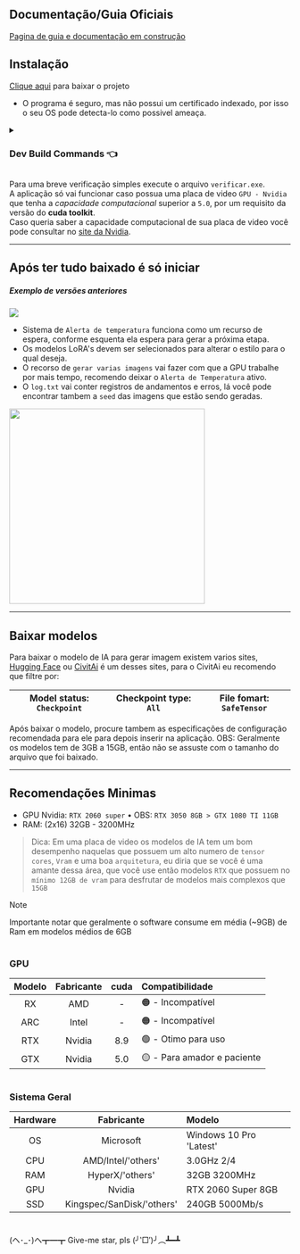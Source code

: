 ## Documentação/Guia Oficiais
[Pagina de guia e documentação em construção](https://pofuserver.com/creativeMakeAI)

## Instalação

[Clique aqui](https://github.com/Dspofu/CreativeMakeAI/releases/download/0.1.0/CreativeMakeAI-Beta.zip) para baixar o projeto

- O programa é seguro, mas não possui um certificado indexado, por isso o seu OS pode detecta-lo como possivel ameaça.

<details>
  <summary><h3><strong>Dev Build Commands</strong> 👈</h3></summary>

Comando para build do `.cpp`

```batch
g++ -static main.cpp -o installer_start.exe -lole32 -loleaut32 -luuid -lshell32 -lshlwapi -lwininet -static-libgcc -static-libstdc++ -ld3d9
```

Comando para build do `.py` usando `cx_Freeze` ou `pyinstaller`

**cx_Freeze**
```batch
python build.py build -v
```

**pyinstaller**
```batch
pyinstaller --name "CreativeMakeAI" --windowed --onefile --icon="assets/images/icon_24px.ico" --add-data="assets;assets" --collect-all="transformers" --collect-all="diffusers" main.py
```

</details>

Para uma breve verificação simples execute o arquivo `verificar.exe`.<br>
A aplicação só vai funcionar caso possua uma placa de video `GPU - Nvidia` que tenha a *capacidade computacional* superior a `5.0`, por um requisito da versão do **cuda toolkit**.<br>
Caso queria saber a capacidade computacional de sua placa de video você pode consultar no [site da Nvidia](https://developer.nvidia.com/cuda-gpus).

___

## Após ter tudo baixado é só iniciar

##### Exemplo de versões anteriores
<image src="assets/images/example.gif">

- Sistema de `Alerta de temperatura` funciona como um recurso de espera, conforme esquenta ela espera para gerar a próxima etapa.
- Os modelos LoRA's devem ser selecionados para alterar o estilo para o qual deseja.
- O recorso de `gerar varias imagens` vai fazer com que a GPU trabalhe por mais tempo, recomendo deixar o `Alerta de Temperatura` ativo.
- O `log.txt` vai conter registros de andamentos e erros, lá você pode encontrar tambem a `seed` das imagens que estão sendo geradas.

<image src="assets/images/example.png" style="width: 350px">

___

## Baixar modelos

Para baixar o modelo de IA para gerar imagem existem varios sites, [Hugging Face](https://huggingface.co/models?pipeline_tag=text-to-image&library=safetensors&sort=trending) ou [CivitAi](https://civitai.com/models) é um desses sites, para o CivitAi eu recomendo que filtre por:

|Model status: `Checkpoint` | Checkpoint type: `All` | File fomart: `SafeTensor`
|---|---|---|

Após baixar o modelo, procure tambem as especificações de configuração recomendada para ele para depois inserir na aplicação.
OBS: Geralmente os modelos tem de 3GB a 15GB, então não se assuste com o tamanho do arquivo que foi baixado.

___

## Recomendações Minimas

- GPU Nvidia: `RTX 2060 super` • OBS: `RTX 3050 8GB > GTX 1080 TI 11GB`
- RAM: (2x16) 32GB - 3200MHz

> Dica: Em uma placa de video os modelos de IA tem um bom desempenho naquelas que possuem um alto numero de `tensor cores`, `Vram` e uma boa `arquitetura`, eu diria que se você é uma amante dessa área, que você use então modelos `RTX` que possuem no `mínimo 12GB de vram` para desfrutar de modelos mais complexos que `15GB`

> [!NOTE]  
> Importante notar que geralmente o software consume em média (~9GB) de Ram em modelos médios de 6GB

# 

### GPU

|Modelo|Fabricante|cuda|Compatibilidade|
|:---:|:---:|:---:|:---|
|RX|AMD| - |🟠 - Incompatível|
|ARC|Intel| - |🟠 - Incompatível|
|RTX|Nvidia|8.9|🟢 - Otimo para uso|
|GTX|Nvidia|5.0|🟡 - Para amador e paciente|

# 

### Sistema Geral

|Hardware|Fabricante|Modelo|
|:---:|:---:|:---|
|OS|Microsoft|Windows 10 Pro 'Latest'|
|CPU|AMD/Intel/'others'|3.0GHz 2/4|
|RAM|HyperX/'others'|32GB 3200MHz|
|GPU|Nvidia|RTX 2060 Super 8GB|
|SSD|Kingspec/SanDisk/'others'|240GB 5000Mb/s|

# 

(ヘ･_･)ヘ┳━┳ Give-me star, pls (╯‵□′)╯︵┻━┻
